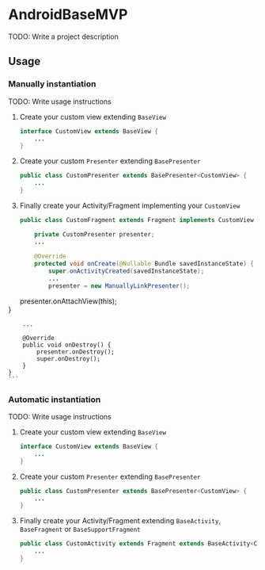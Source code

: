 # AndroidBaseMVP
TODO: Write a project description

## Usage

### Manually instantiation
TODO: Write usage instructions

1. Create your custom view extending `BaseView`

	```java
	interface CustomView extends BaseView {
		...	
	}
	```
	
2. Create your custom `Presenter` extending `BasePresenter`

	```java
	public class CustomPresenter extends BasePresenter<CustomView> {
		...
	}
	```
	
3. Finally create your Activity/Fragment implementing your `CustomView`

	```java
	public class CustomFragment extends Fragment implements CustomView {
	
		private CustomPresenter presenter;
		...
		
		@Override
    	protected void onCreate(@Nullable Bundle savedInstanceState) {
			super.onActivityCreated(savedInstanceState);
			...
			presenter = new ManuallyLinkPresenter();
        	presenter.onAttachView(this);	
		}
		
		...
		
		@Override
    	public void onDestroy() {
			presenter.onDestroy();
			super.onDestroy();
		}
	}
	```

### Automatic instantiation
TODO: Write usage instructions

1. Create your custom view extending `BaseView`

	```java
	interface CustomView extends BaseView {
		...	
	}
	```
	
2. Create your custom `Presenter` extending `BasePresenter`

	```java
	public class CustomPresenter extends BasePresenter<CustomView> {
		...
	}
	```
	
3. Finally create your Activity/Fragment extending `BaseActivity`, `BaseFragment` or `BaseSupportFragment`

	```java
	public class CustomActivity extends Fragment extends BaseActivity<CustomPresenter> {
		...
	}
	```
